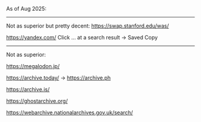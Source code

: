
As of Aug 2025:

---

Not as superior but pretty decent:
https://swap.stanford.edu/was/

https://yandex.com/
Click ... at a search result → Saved Copy

---

Not as superior:

https://megalodon.jp/

https://archive.today/ → https://archive.ph

https://archive.is/

https://ghostarchive.org/

https://webarchive.nationalarchives.gov.uk/search/
